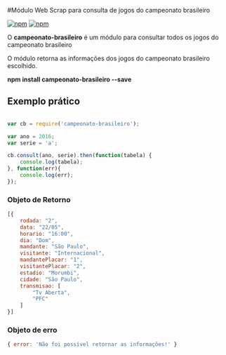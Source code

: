 #Módulo Web Scrap para consulta de jogos do campeonato brasileiro

[![npm](https://img.shields.io/npm/v/campeonato-brasileiro.svg)](https://www.npmjs.com/package/campeonato-brasileiro)
[![npm](https://img.shields.io/npm/dm/campeonato-brasileiro.svg)](https://www.npmjs.com/package/campeonato-brasileiro)

O **campeonato-brasileiro** é um módulo para consultar todos os jogos do campeonato brasileiro

O módulo retorna as informações dos jogos do campeonato brasileiro escolhido.

**npm install campeonato-brasileiro --save**

## Exemplo prático

```js

var cb = require('campeonato-brasileiro');

var ano = 2016;
var serie = 'a';

cb.consult(ano, serie).then(function(tabela) {
	console.log(tabela);
}, function(err){
	console.log(err);
});
```

### Objeto de Retorno

```js
[{
	rodada: "2",
	data: "22/05",
	horario: "16:00",
	dia: "Dom",
	mandante: "São Paulo",
	visitante: "Internacional",
	mandantePlacar: "1",
	visitantePlacar: "2",
	estadio: "Morumbi",
	cidade: "São Paulo",
	transmisao: [
		"Tv Aberta",
		"PFC"
	]
}]
```

### Objeto de erro

```js
{ error: 'Não foi possível retornar as informações!' }
```
